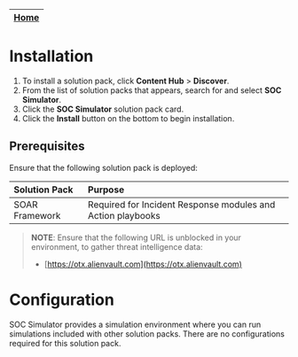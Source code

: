 | [Home](https://github.com/fortinet-fortisoar/solution-pack-soc-simulator/blob/release/1.0.2/README.md) | 
|--------------------------------------------|

# Installation

1. To install a solution pack, click **Content Hub** > **Discover**.    
2. From the list of solution packs that appears, search for and select **SOC Simulator**. 
3. Click the **SOC Simulator** solution pack card.    
4. Click the **Install** button on the bottom to begin installation.

## Prerequisites

Ensure that the following solution pack is deployed:

| Solution Pack  | Purpose                                                     |
|:---------------|:------------------------------------------------------------|
| SOAR Framework | Required for Incident Response modules and Action playbooks |

>**NOTE**: Ensure that the following URL is unblocked in your environment, to gather threat intelligence data:
>- [https://otx.alienvault.com](https://otx.alienvault.com)

# Configuration

SOC Simulator provides a simulation environment where you can run simulations included with other solution packs. There are no configurations required for this solution pack.